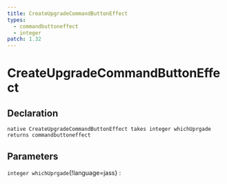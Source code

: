 ```yaml
---
title: CreateUpgradeCommandButtonEffect
types:
  - commandbuttoneffect
  - integer
patch: 1.32
---
```


# CreateUpgradeCommandButtonEffect

## Declaration

```jass
native CreateUpgradeCommandButtonEffect takes integer whichUprgade returns commandbuttoneffect
```

## Parameters
`integer whichUprgade`{!language=jass}
: 
